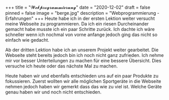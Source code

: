 +++
title = "𝓦𝓮𝓫𝓹𝓻𝓸𝓰𝓻𝓪𝓶𝓶𝓲𝓮𝓻𝓾𝓷𝓰"
date = "2020-12-02"
draft = false
pinned = false
image = "berge.jpg"
description = "Webprogrammierung - Erfahrungen"
+++
Heute habe ich in der ersten Lektion weiter versucht meine Webseite zu programmieren. Da ich ein riesen Durcheinander gemacht habe musste ich ein paar Schritte zurück. Ich dachte ich wäre schneller wenn ich nochmal von vorne anfange jedoch ging das nicht so einfach wie gedacht. 



Ab der dritten Lektion habe ich an unserem Projekt weiter gearbeitet. Die Webseite steht bereits jedoch bin ich noch nicht ganz zufrieden. Ich nehme mir vor besser Unterteilungen zu machen für eine bessere Übersicht. Dies versuche ich heute oder das nächste Mal zu machen.

Heute haben wir und ebenfalls entschieden uns auf ein paar Produkte zu fokussieren. Zuerst wollten wir alle möglichen Sportgeräte in die Webseite nehmen jedoch haben wir gemerkt dass das wie zu viel ist. Welche Geräte genau haben wir und noch nicht entschieden.